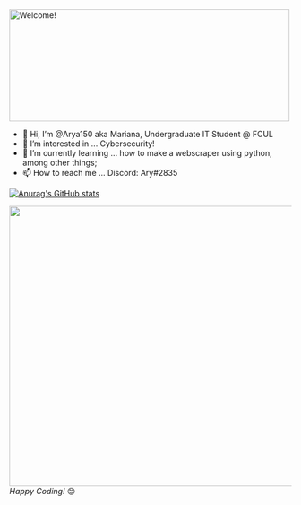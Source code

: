 
<img src="https://i.imgur.com/kLwcZ9O.gif" alt="Welcome!" width="500" height="200"/>



- 👋 Hi, I’m @Arya150 aka Mariana, Undergraduate IT Student @ FCUL
- 👀 I’m interested in ... Cybersecurity!
- 🌱 I’m currently learning ... how to make a webscraper using python, among other things;
- 📫 How to reach me ... Discord: Ary#2835 



[![Anurag's GitHub stats](https://github-readme-stats.vercel.app/api?username=Arya150&show_icons=true&theme=radical)](https://github.com/anuraghazra/github-readme-stats)


<img src="[https://imgur.com/a/KxqEFD8](https://imgur.com/gallery/KxqEFD8)" width="550" height="500"/>
<i>Happy Coding!</i> 😊



